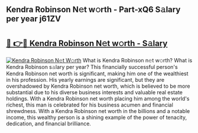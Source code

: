 ## Kendra Robinson N𝚎t w𝚘rth - Part-xQ6 S𝚊lary per year j61ZV

# <h2><a href="http://gc3ci8.nevu.top/?p=Kendra+Robinson">🔗 👉🔴 Kendra Robinson N𝚎t w𝚘rth - S𝚊lary</a></h2>

[![Kendra Robinson N𝚎t W𝚘rth](https://i.imgur.com/Oavwk0R.jpeg)](http://gc3ci8.nevu.top/?p=Kendra+Robinson)
What is Kendra Robinson n𝚎t w𝚘rth? What is Kendra Robinson s𝚊lary per year?
This financially successful person's Kendra Robinson net worth is significant, making him one of the wealthiest in his profession. His yearly earnings are significant, but they are overshadowed by Kendra Robinson net worth, which is believed to be more substantial due to his diverse business interests and valuable real estate holdings. With a Kendra Robinson net worth placing him among the world's richest, this man is celebrated for his business acumen and financial shrewdness. With a Kendra Robinson net worth in the billions and a notable income, this wealthy person is a shining example of the power of tenacity, dedication, and financial brilliance.

